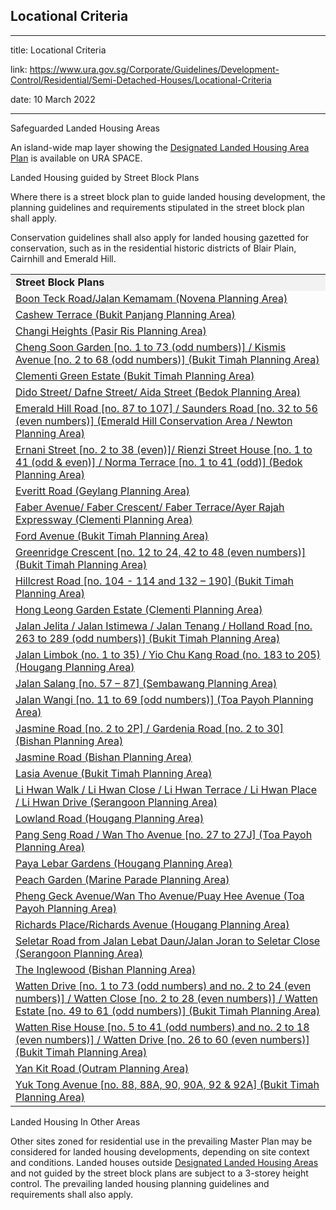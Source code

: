## Locational Criteria
---
title: Locational Criteria

link: https://www.ura.gov.sg/Corporate/Guidelines/Development-Control/Residential/Semi-Detached-Houses/Locational-Criteria

date: 10 March 2022

---


Safeguarded Landed Housing Areas

An island-wide map layer showing the [Designated Landed Housing Area Plan](https://www.ura.gov.sg/maps/index.html?service=CTRLPLAN) is available on URA SPACE.

Landed Housing guided by Street Block Plans

Where there is a street block plan to guide landed housing development, the planning guidelines and requirements stipulated in the street block plan shall apply.

Conservation guidelines shall also apply for landed housing gazetted for conservation, such as in the residential historic districts of Blair Plain, Cairnhill and Emerald Hill.

<table><tbody><tr><td style="background-color: #f2f2f2;"><strong>Street Block Plans</strong></td></tr><tr><td><a></a><a href="/-/media/Corporate/Guidelines/Development-control/Street-Block-Plans/Boon-Teck-Road_Jalan-Kemamam.pdf">Boon Teck Road/Jalan Kemamam (Novena Planning Area)</a></td></tr><tr><td><a></a><a href="/-/media/Corporate/Guidelines/Development-control/Street-Block-Plans/Cashew-Terrace.pdf">Cashew Terrace (Bukit Panjang Planning Area)</a></td></tr><tr><td><a></a><a href="/-/media/Corporate/Guidelines/Development-control/Street-Block-Plans/Changi-Heights.pdf">Changi Heights (Pasir Ris Planning Area)</a></td></tr><tr><td><a></a><a href="/-/media/Corporate/Guidelines/Development-control/Street-Block-Plans/Cheng-Soon-Garden-Kismis-Avenue.pdf">Cheng Soon Garden [no. 1 to 73 (odd numbers)] / Kismis Avenue [no. 2 to 68 (odd numbers)] (Bukit Timah Planning Area)</a></td></tr><tr><td><a></a><a href="/-/media/Corporate/Guidelines/Development-control/Street-Block-Plans/Clementi-Green-Estate.pdf">Clementi Green Estate (Bukit Timah Planning Area)</a></td></tr><tr><td><a></a><a href="/-/media/Corporate/Guidelines/Development-control/Street-Block-Plans/Dido-Street-Dafne-Street-Aida-Street.pdf">Dido Street/ Dafne Street/ Aida Street (Bedok Planning Area)</a></td></tr><tr><td><a></a><a href="/-/media/Corporate/Guidelines/Development-control/Street-Block-Plans/Emerald-Hill-Road-Saunders-Road.pdf">Emerald Hill Road [no. 87 to 107] / Saunders Road [no. 32 to 56 (even numbers)] (Emerald Hill Conservation Area / Newton Planning Area)</a></td></tr><tr><td><a></a><a href="/-/media/Corporate/Guidelines/Development-control/Street-Block-Plans/Ernani-Street-Rienzi-Street.pdf">Ernani Street [no. 2 to 38 (even)]/ Rienzi Street House [no. 1 to 41 (odd &amp; even)] / Norma Terrace [no. 1 to 41 (odd)] (Bedok Planning Area)</a></td></tr><tr><td><a></a><a href="/-/media/Corporate/Guidelines/Development-control/Street-Block-Plans/Everitt-Road.pdf">Everitt Road (Geylang Planning Area)</a></td></tr><tr><td><a href="/-/media/Corporate/Guidelines/Development-control/Street-Block-Plans/Faber-Avenue_Faber-Crescent_Faber-Terrace_Ayer-Rajah-Expressway.pdf" target="_blank">Faber Avenue/ Faber Crescent/ Faber Terrace/Ayer Rajah Expressway (Clementi Planning Area)</a></td></tr><tr><td><a></a><a href="/-/media/Corporate/Guidelines/Development-control/Street-Block-Plans/Ford-Avenue.pdf">Ford Avenue (Bukit Timah Planning Area)</a></td></tr><tr><td><a></a><a href="/Corporate/Data/circulars/2019/Jul/dc19-13" target="_blank">Greenridge Crescent [no. 12 to 24, 42 to 48 (even numbers)] (Bukit Timah Planning Area)</a></td></tr><tr><td><a></a><a href="/-/media/Corporate/Guidelines/Development-control/Street-Block-Plans/Hillcrest-Road.pdf">Hillcrest Road [no. 104 - 114 and 132 – 190] (Bukit Timah Planning Area)</a></td></tr><tr><td><a></a><a href="/-/media/Corporate/Guidelines/Development-control/Street-Block-Plans/Hong-Leong-Garden-Estate.pdf">Hong Leong Garden Estate (Clementi Planning Area)</a></td></tr><tr><td><a></a><a href="/-/media/Corporate/Guidelines/Development-control/Street-Block-Plans/Jalan-Jelita-Jalan-Istimewa-Jalan-Tenang-Holland-Road.pdf">Jalan Jelita / Jalan Istimewa / Jalan Tenang / Holland Road [no. 263 to 289 (odd numbers)] (Bukit Timah Planning Area)</a></td></tr><tr><td><a></a><a href="/-/media/Corporate/Guidelines/Development-control/Street-Block-Plans/Jalan-Limbok-Yio-Chu-Kang-Road.pdf">Jalan Limbok (no. 1 to 35) / Yio Chu Kang Road (no. 183 to 205)(Hougang Planning Area)</a></td></tr><tr><td><a></a><a href="/-/media/Corporate/Guidelines/Development-control/Street-Block-Plans/Jalan-Salang.pdf">Jalan Salang [no. 57 – 87] (Sembawang Planning Area)</a></td></tr><tr><td><a></a><a href="/-/media/Corporate/Guidelines/Development-control/Street-Block-Plans/Jalan-Wangi.pdf">Jalan Wangi [no. 11 to 69 [odd numbers)] (Toa Payoh Planning Area)</a></td></tr><tr><td><a></a><a href="/-/media/Corporate/Guidelines/Development-control/Street-Block-Plans/Jasmine-Road-Gardenia-Road.pdf">Jasmine Road [no. 2 to 2P] / Gardenia Road [no. 2 to 30] (Bishan Planning Area)</a></td></tr><tr><td><a></a><a href="/-/media/Corporate/Guidelines/Development-control/Street-Block-Plans/Jasmine-Road.pdf">Jasmine Road (Bishan Planning Area)</a></td></tr><tr><td><a></a><a href="/-/media/Corporate/Guidelines/Development-control/Street-Block-Plans/Lasia-Avenue.pdf">Lasia Avenue (Bukit Timah Planning Area)</a></td></tr><tr><td><a></a><a href="/-/media/Corporate/Guidelines/Development-control/Street-Block-Plans/Along-Li-Hwan-Walk-Li-Hwan-Close-Li-Hwan-Terrace-Li-Hwan-Place--Li-Hwan-Drive.pdf">Li Hwan Walk / Li Hwan Close / Li Hwan Terrace / Li Hwan Place / Li Hwan Drive (Serangoon Planning Area)</a></td></tr><tr><td><a></a><a href="/-/media/Corporate/Guidelines/Development-control/Street-Block-Plans/Lowland-Road.pdf">Lowland Road (Hougang Planning Area)</a></td></tr><tr><td><a></a><a href="/-/media/Corporate/Guidelines/Development-control/Street-Block-Plans/Pang-Seng-Road-Wan-Tho-Avenue.pdf">Pang Seng Road / Wan Tho Avenue [no. 27 to 27J] (Toa Payoh Planning Area)</a></td></tr><tr><td><a></a><a href="/-/media/Corporate/Guidelines/Development-control/Street-Block-Plans/Paya-Lebar-Gardens.pdf">Paya Lebar Gardens (Hougang Planning Area)</a></td></tr><tr><td><a></a><a href="/-/media/Corporate/Guidelines/Development-control/Street-Block-Plans/Peach-Garden.pdf">Peach Garden (Marine Parade Planning Area)</a></td></tr><tr><td><a></a><a href="/-/media/Corporate/Guidelines/Development-control/Street-Block-Plans/Pheng-Geck-Avenue_Wan-Tho-Avenue_Puay-Hee-Avenue.pdf">Pheng Geck Avenue/Wan Tho Avenue/Puay Hee Avenue (Toa Payoh Planning Area)</a></td></tr><tr><td><a></a><a href="/-/media/Corporate/Guidelines/Development-control/Street-Block-Plans/Richards-Place_Richards-Avenue.pdf">Richards Place/Richards Avenue (Hougang Planning Area)</a></td></tr><tr><td><a></a><a href="/-/media/Corporate/Guidelines/Development-control/Street-Block-Plans/Along-Seletar-Road-from-Jalan-Lebat-Daun_Jalan-Joran-to-Seletar-Close.pdf">Seletar Road from Jalan Lebat Daun/Jalan Joran to Seletar Close (Serangoon Planning Area)</a></td></tr><tr><td><a></a><a href="/Corporate/Data/circulars/2018/Nov/dc18-10" target="_blank">The Inglewood (Bishan Planning Area)</a></td></tr><tr><td><a></a><a href="/-/media/Corporate/Guidelines/Development-control/Street-Block-Plans/Watten-Drive.pdf">Watten Drive [no. 1 to 73 (odd numbers) and no. 2 to 24 (even numbers)] / Watten Close [no. 2 to 28 (even numbers)] / Watten Estate [no. 49 to 61 (odd numbers)] (Bukit Timah Planning Area)</a></td></tr><tr><td><a></a><a href="/-/media/Corporate/Guidelines/Development-control/Street-Block-Plans/Watten-Rise.pdf">Watten Rise House [no. 5 to 41 (odd numbers) and no. 2 to 18 (even numbers)] / Watten Drive [no. 26 to 60 (even numbers)] (Bukit Timah Planning Area)</a></td></tr><tr><td><a></a><a href="/-/media/Corporate/Guidelines/Development-control/Street-Block-Plans/Yan-Kit-Road.pdf">Yan Kit Road (Outram Planning Area)</a></td></tr><tr><td><a></a><a href="/-/media/Corporate/Guidelines/Development-control/Street-Block-Plans/Yuk-Tong-Avenue.pdf">Yuk Tong Avenue [no. 88, 88A, 90, 90A, 92 &amp; 92A] (Bukit Timah Planning Area)</a></td></tr></tbody></table>

Landed Housing In Other Areas

Other sites zoned for residential use in the prevailing Master Plan may be considered for landed housing developments, depending on site context and conditions. Landed houses outside [Designated Landed Housing Areas](https://www.ura.gov.sg/maps/index.html?service=CTRLPLAN) and not guided by the street block plans are subject to a 3-storey height control. The prevailing landed housing planning guidelines and requirements shall also apply.



